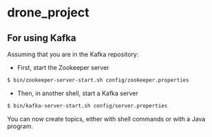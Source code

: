 # drone_project
## For using Kafka
Assuming that you are in the Kafka repository:
- First, start the Zookeeper server
~~~bash
$ bin/zookeeper-server-start.sh config/zookeeper.properties
~~~
- Then, in another shell, start a Kafka server
~~~bash
$ bin/kafka-server-start.sh config/server.properties
~~~
You can now create topics, either with shell commands or with a Java program.
